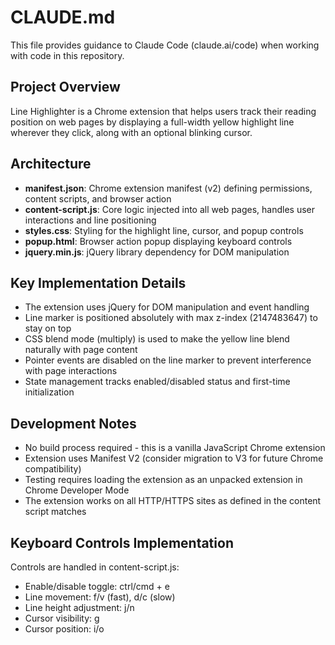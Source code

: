 # CLAUDE.md

This file provides guidance to Claude Code (claude.ai/code) when working with code in this repository.

## Project Overview
Line Highlighter is a Chrome extension that helps users track their reading position on web pages by displaying a full-width yellow highlight line wherever they click, along with an optional blinking cursor.

## Architecture
- **manifest.json**: Chrome extension manifest (v2) defining permissions, content scripts, and browser action
- **content-script.js**: Core logic injected into all web pages, handles user interactions and line positioning
- **styles.css**: Styling for the highlight line, cursor, and popup controls
- **popup.html**: Browser action popup displaying keyboard controls
- **jquery.min.js**: jQuery library dependency for DOM manipulation

## Key Implementation Details
- The extension uses jQuery for DOM manipulation and event handling
- Line marker is positioned absolutely with max z-index (2147483647) to stay on top
- CSS blend mode (multiply) is used to make the yellow line blend naturally with page content
- Pointer events are disabled on the line marker to prevent interference with page interactions
- State management tracks enabled/disabled status and first-time initialization

## Development Notes
- No build process required - this is a vanilla JavaScript Chrome extension
- Extension uses Manifest V2 (consider migration to V3 for future Chrome compatibility)
- Testing requires loading the extension as an unpacked extension in Chrome Developer Mode
- The extension works on all HTTP/HTTPS sites as defined in the content script matches

## Keyboard Controls Implementation
Controls are handled in content-script.js:
- Enable/disable toggle: ctrl/cmd + e
- Line movement: f/v (fast), d/c (slow)
- Line height adjustment: j/n
- Cursor visibility: g
- Cursor position: i/o